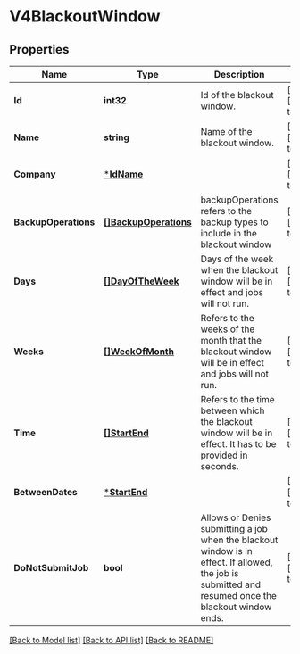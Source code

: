 # V4BlackoutWindow

## Properties
Name | Type | Description | Notes
------------ | ------------- | ------------- | -------------
**Id** | **int32** | Id of the blackout window. | [optional] [default to null]
**Name** | **string** | Name of the blackout window. | [optional] [default to null]
**Company** | [***IdName**](IdName.md) |  | [optional] [default to null]
**BackupOperations** | [**[]BackupOperations**](BackupOperations.md) | backupOperations refers to the backup types to include in the blackout window | [optional] [default to null]
**Days** | [**[]DayOfTheWeek**](DayOfTheWeek.md) | Days of the week when the blackout window will be in effect and jobs will not run. | [optional] [default to null]
**Weeks** | [**[]WeekOfMonth**](WeekOfMonth.md) | Refers to the weeks of the month that the blackout window will be in effect and jobs will not run. | [optional] [default to null]
**Time** | [**[]StartEnd**](StartEnd.md) | Refers to the time between which the blackout window will be in effect. It has to be provided in seconds. | [optional] [default to null]
**BetweenDates** | [***StartEnd**](StartEnd.md) |  | [optional] [default to null]
**DoNotSubmitJob** | **bool** | Allows or Denies submitting a job when the blackout window is in effect. If allowed, the job is submitted and resumed once the blackout window ends. | [optional] [default to null]

[[Back to Model list]](../README.md#documentation-for-models) [[Back to API list]](../README.md#documentation-for-api-endpoints) [[Back to README]](../README.md)

